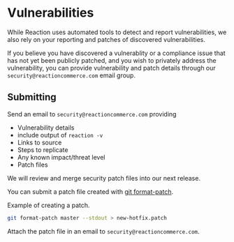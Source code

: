 # Vulnerabilities

While Reaction uses automated tools to detect and report vulnerabilities, we also rely on your reporting and patches of discovered vulnerabilities.

If you believe you have discovered a vulnerablity or a compliance issue that has not yet been publicly patched, and you wish to privately address the vulnerability, you can provide vulnerability and patch details through our `security@reactioncommerce.com` email group.

## Submitting

Send an email to `security@reactioncommerce.com` providing

- Vulnerability details
- include output of `reaction -v`
- Links to source
- Steps to replicate
- Any known impact/threat level
- Patch files

We will review and merge security patch files into our next release.

You can submit a patch file created with [git format-patch](https://git-scm.com/docs/git-format-patch).

Example of creating a patch.

```sh
git format-patch master --stdout > new-hotfix.patch
```

Attach the patch file in an email to `security@reactioncommerce.com`.
